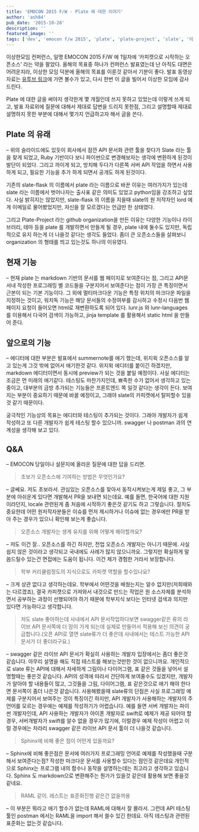 ```yaml
---
title: 'EMOCON 2015 F/W - Plate 에 대한 이야기'
author: 'ash84'
pub_date: '2015-10-28'
description: ''
featured_image: ''
tags: ['dev', 'emocon f/w 2015', 'plate', 'plate-project', 'slate', '이모콘', '이상한모임']
---
```



<script async="" class="speakerdeck-embed" data-id="d31617a93e5c493fa657ed65d919deac" data-ratio="1.77777777777778" src="//speakerdeck.com/assets/embed.js"></script>

이상한모임 컨퍼런스, 일명 EMOCON 2015 F/W 에 1일차에 ‘카피캣으로 시작하는 오픈소스’ 라는 약을 팔았다. 올해의 목표중 하나가 컨퍼런스 발표였는데 난 아직도 대면은 어려운지라, 이상한 모임 덕분에 올해의 목표를 이룬것 같아서 기분이 좋다. 발표 동영상 자료는 [유투브 링크](https://www.youtube.com/watch?v=_4smfvDgmQY)에 가면 볼수가 있고, 다시 한번 이 글을 빌어서 이상한 모임에 감사드린다.

Plate 에 대한 글을 써야지 생각한게 몇 개월인데 쓰지 못하고 있었는데 이렇게 쓰게 되고, 발표 자료외에 질문에 대해서 제대로 답변을 드리지 못한점, 그리고 설명할때 제대로 설명하지 못한 부분에 대해서 몇가지 언급하고자 해서 글을 쓴다.


## **Plate 의 유래**

– 위의 슬라이드에도 있듯이 회사에서 잠깐 API 문서화 관련 툴을 찾다가 Slate 라는 툴을 찾게 되었고, Ruby 기반이다 보니 파이썬으로 변경해보자는 생각에 변환하게 된것이 발단이 되었다. 그리고 까이게 되고, 방치해 두다가 다른쪽 서버 API 작업을 하면서 사용하게 되고, 필요한 기능을 추가 하게 되면서 공개도 하게 된것이다.

기존의 slate-flask 의 이름에서 plate 라는 이름으로 바꾼 이유는 여러가지가 있는데 slate 라는 이름에서 벗어나자는 출사표 같은 의미도 있었고 python임을 강조하고 싶었다. 사실 밝히지는 않았지만, slate-flask 의 이름을 지을때 slate의 원 저작자인 lord 에게 이메일로 물어봤었지만, 자신을 잘 모르겠다는 언급만 한 상태였다.

그리고 Plate-Project 라는 github organization을 만든 이유는 다양한 기능이나 라이브러리, 테마 등을 plate 를 개발하면서 만들게 될 경우, plate 내에 둘수도 있지만, 독립적으로 유지 하는게 더 나을것 같다는 생각도 들었다. 좀더 큰 오픈소스들을 살펴보니 organization 의 형태를 띄고 있는것도 하나의 이유였다.


## **현재 기능**

– 현재 plate 는 markdown 기반의 문서를 웹 페이지로 보여준다는 점, 그리고 API문서내 작성한 프로그래밍 별 코드들을 구분지어서 보여준다는 점이 가장 큰 특징이면서 근본이 되는 기본 기능이다. 그 외에 멀티마크다운 기능은 특정 위치의 마크다운 파일을 지정하는 것이고, 워치독 기능은 해당 문서들의 수정여부를 감시하고 수정시 다음번 웹 페이지 요청이 들어오면 html로 재변환하도록 되어 있다. lunr.js 와 lunr-languages 를 이용해서 다국어 검색이 가능하고, jinja template 를 활용해서 static html 을 만들어 준다.


## **앞으로의 기능**

– 에디터에 대한 부분은 발표에서 summernote를 애기 했는데, 위지윅 오픈소스를 알고 있는게 그것 밖에 없어서 애기한것 같다. 위지윅 에디터를 붙이긴 하겠지만, markdown 에디터이면서 동시에 preview가 되는 것을 붙일 예정이다. 사실 에디터는 조금은 먼 미래의 애기같다. 테스팅도 마찬가지인데, 뾰족한 수가 없어서 생각하고 있는 중이고, 대부분의 금방 추가되는 기능들은 프론트엔드 쪽 일것 같다는 생각이 든다. 보여지는 부분이 중요하기 때문에 바꿀 예정이고, 그래야 slate의 카피캣에서 탈피할수 있을것 같기 때문이다.

궁극적인 기능상의 목표는 에디터와 테스팅이 추가되는 것이다. 그래야 개발자가 쉽게 작성하고 또 다른 개발자가 쉽게 테스팅 할수 있으니까. swagger 나 postman 과의 연계성을 생각해 보고 있다.


## **Q&A**

– EMOCON 당일이나 설문지에 올라온 질문에 대한 답을 드리면.

> 초보가 오픈소스에 기여하는 방법은 무엇인가요?

– 글쎄요. 저도 초보라서. 관심있는 오픈소스를 찾아서 동작시켜보는게 제일 좋고, 그 부분에 아쉬운게 있다면 개발해서 PR을 보내면 되는데요. 예를 들면, 한국어에 대한 지원이라던지, locale 관련된게 좀 처음에 시작하기 좋은것 같기도 하고 그렇습니다. 절차도 중요한데 어떤 원저작자분들은 이슈를 먼저 제시하거나 이슈에 없는 경우에만 PR을 받아 주는 경우가 있으니 확인해 보는게 좋습니다.

> 오픈소스 개발자는 생계 유지를 위해 어떻게 해야할까요?

– 저도 이건 잘.. 오픈소스를 하긴 하지만, 전업 오픈소스 개발자는 아니기 때문에. 사실 쉽지 않은 것이라고 생각되고 국내에도 사례가 많지 않으니까요. 그렇지만 확실하게 말씀드릴수 있는건 면접에는 도움이 됩니다. 이건 제가 경험한 거라서 보장합니다.

> 학부 커리큘럼정도의 지식으로도 카피캣 역할을 할수있나요?

– 크게 상관 없다고 생각하는데요. 학부에서 어떤것을 배웠는지는 알수 없지만(저희때와는 다르겠죠), 결국 카피캣으로 가져와서 내것으로 만드는 작업은 원 소스자체를 분석하면서 공부하는 과정이 선행되어야 하기 때문에 학부지식 보다는 인터넷 검색과 의지만 있다면 가능하다고 생각합니다.

> 저도 slate 좋아하는데 사내에서 API 문서작업하다보면 swagger같은 류의 라이브 API 문서쪽에 더 맘이 가게 되는데 실제로 만들어서 적용해 보신 의견이 궁금합니다.(오픈 API로 열면 slate류가 더 좋은데 사내에서는 테스트 가능한 API문서가 더 좋더라구요.)

– swagger 같은 라이브 API 문서가 확실히 사용하는 개발자 입장에서는 좀더 좋은것 같습니다. 아무리 설명을 해도 직접 테스트를 해보는것만한 것이 없으니까요. 개인적으로 slate 류는 API에 대해서 자세하게 그림이나 다이어그램, 표 같은 것들을 넣어서 설명할때는 좋은것 같습니다. API의 성격에 따라서 간단하게 보여줄수도 있겠지만, 개발자가 알아야 할 내용들이 많고, 그것들을 그림, 다이어그램, 표 같은것으로 애기 해야 한다면 문서쪽이 좀더 나은것 같습니다. 사용해봤을때 slate류의 단점은 사실 프로그래밍 예제를 구분지어서 보여주는 것이 특징이긴 하지만, API 개발자가 사용해하는 개발자의 주언어를 모르는 경우에는 예제를 작성하기가 어렵습니다. 예를 들면 서버 개발자는 파이썬 개발자인데, API 사용하는 개발자가 아이폰 개발자로 swift로 예제가 제공 되어야 할 경우, 서버개발자가 swift를 알수 없을 경우가 많기에, 이럴경우 예제 작성이 어렵고 이럴 경우에는 차라리 swagger 같은 라이브 API 문서 툴이 더 나을것 같습니다.

> Sphinx에 비해 좋은 점이 어떤게 있을까요?

– Sphinx에 비해 좋은점은 문서에 여러가지 프로그래밍 언어로 예제를 작성했을때 구분해서 보여준다는점? 작성한 마크다운 문서를 사용할수 있다는 점인것 같은데요 개인적으로 Sphinx는 프로그램 내의 함수나 동작을 설명하는데는 최고라고 생각하고 있습니다. Sphinx 도 markdown으로 변환해주는 뭔가가 있을것 같은데 활용해 보면 좋을것 같네요.

> RAML 같이. 레스트는 표준화진행 같은건 없을까용

– 이 부분은 뭐라고 애기 할수가 없는데 RAML에 대해서 잘 몰라서. 그런데 API 테스팅 툴인 postman 에서는 RAML을 import 해서 쓸수 있긴 한데요. 아직 테스팅과 관련된 표준화는 없는것 같습니다.



